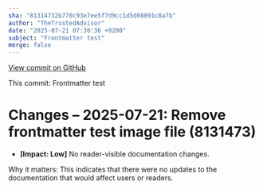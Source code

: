 ```yaml
---
sha: "81314732b770c93e7ee5f7d9cc1d5d08891c8a7b"
author: "TheTrustedAdvisor"
date: "2025-07-21 07:30:36 +0200"
subject: "Frontmatter test"
merge: false
---
```


[View commit on GitHub](https://github.com/TheTrustedAdvisor/FabricAdoptionFramework/commit/81314732b770c93e7ee5f7d9cc1d5d08891c8a7b)

This commit: Frontmatter test

# Changes – 2025-07-21: Remove frontmatter test image file (8131473)

- **[Impact: Low]** No reader-visible documentation changes.

Why it matters: This indicates that there were no updates to the documentation that would affect users or readers.
